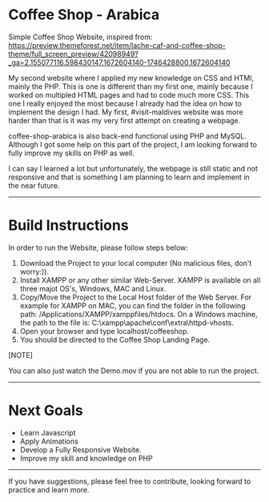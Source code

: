 # Coffee Shop - Arabica

Simple Coffee Shop Website, inspired from:  https://preview.themeforest.net/item/lache-caf-and-coffee-shop-theme/full_screen_preview/42098949?_ga=2.155077116.598430147.1672604140-1746428800.1672604140

My second website where I applied my new knowledge on CSS and HTMl, mainly the PHP. This is one is different than my first one, mainly because I worked on multipled HTML pages and had to code much more CSS. This one I really enjoyed the most because I already had the idea on how to implement the design I had. My first, #visit-maldives website was more harder than that is it was my very first attempt on creating a webpage. 

coffee-shop-arabica is also back-end functional using PHP and MySQL. Although I got some help on this part of the project, I am looking forward to fully improve my skills on PHP as well. 

I can say I learned a lot but unfortunately, the webpage is still static and not responsive and that is something I am planning to learn and implement in the near future.  

* * *

# Build Instructions

In order to run the Website, please follow steps below:
  1. Download the Project to your local computer (No malicious files, don't worry:)).
  2. Install XAMPP or any other similar Web-Server. XAMPP is available on all three majot OS's, Windows, MAC and Linux. 
  3. Copy/Move the Project to the Local Host folder of the Web Server. For example for XAMPP on MAC, you can find the folder in the following path: /Applications/XAMPP/xamppfiles/htdocs. On a Windows machine, the path to the file is: C:\xampp\apache\conf\extra\httpd-vhosts.
  4. Open your browser and type localhost/coffeeshop. 
  5. You should be directed to the Coffee Shop Landing Page. 
  
[NOTE]

You can also just watch the Demo.mov if you are not able to run the project.  

* * *

# Next Goals
  - Learn Javascript
  - Apply Animations
  - Develop a Fully Responsive Website. 
  - Improve my skill and knowledge on PHP

* * *

If you have suggestions, please feel free to contribute, looking forward to practice and learn more.
